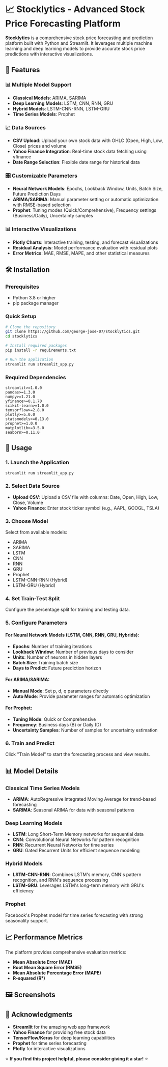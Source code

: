 # 📈 Stocklytics - Advanced Stock Price Forecasting Platform

**Stocklytics** is a comprehensive stock price forecasting and prediction platform built with Python and Streamlit. It leverages multiple machine learning and deep learning models to provide accurate stock price predictions with interactive visualizations.

## 🚀 Features

### 📊 Multiple Model Support
- **Classical Models**: ARIMA, SARIMA
- **Deep Learning Models**: LSTM, CNN, RNN, GRU
- **Hybrid Models**: LSTM-CNN-RNN, LSTM-GRU
- **Time Series Models**: Prophet

### 📈 Data Sources
- **CSV Upload**: Upload your own stock data with OHLC (Open, High, Low, Close) prices and volume
- **Yahoo Finance Integration**: Real-time stock data fetching using yfinance
- **Date Range Selection**: Flexible date range for historical data

### 🎛️ Customizable Parameters
- **Neural Network Models**: Epochs, Lookback Window, Units, Batch Size, Future Prediction Days
- **ARIMA/SARIMA**: Manual parameter setting or automatic optimization with RMSE-based selection
- **Prophet**: Tuning modes (Quick/Comprehensive), Frequency settings (Business/Daily), Uncertainty samples

### 📊 Interactive Visualizations
- **Plotly Charts**: Interactive training, testing, and forecast visualizations
- **Residual Analysis**: Model performance evaluation with residual plots
- **Error Metrics**: MAE, RMSE, MAPE, and other statistical measures

## 🛠️ Installation

### Prerequisites
- Python 3.8 or higher
- pip package manager

### Quick Setup
```bash
# Clone the repository
git clone https://github.com/george-jose-07/stocklytics.git
cd stocklytics

# Install required packages
pip install -r requirements.txt

# Run the application
streamlit run streamlit_app.py
```

### Required Dependencies
```
streamlit>=1.0.0
pandas>=1.3.0
numpy>=1.21.0
yfinance>=0.1.70
scikit-learn>=1.0.0
tensorflow>=2.8.0
plotly>=5.0.0
statsmodels>=0.13.0
prophet>=1.0.0
matplotlib>=3.5.0
seaborn>=0.11.0
```

## 📱 Usage

### 1. Launch the Application
```bash
streamlit run streamlit_app.py
```

### 2. Select Data Source
- **Upload CSV**: Upload a CSV file with columns: Date, Open, High, Low, Close, Volume
- **Yahoo Finance**: Enter stock ticker symbol (e.g., AAPL, GOOGL, TSLA)

### 3. Choose Model
Select from available models:
- ARIMA
- SARIMA
- LSTM
- CNN
- RNN
- GRU
- Prophet
- LSTM-CNN-RNN (Hybrid)
- LSTM-GRU (Hybrid)

### 4. Set Train-Test Split
Configure the percentage split for training and testing data.

### 5. Configure Parameters

#### For Neural Network Models (LSTM, CNN, RNN, GRU, Hybrids):
- **Epochs**: Number of training iterations
- **Lookback Window**: Number of previous days to consider
- **Units**: Number of neurons in hidden layers
- **Batch Size**: Training batch size
- **Days to Predict**: Future prediction horizon

#### For ARIMA/SARIMA:
- **Manual Mode**: Set p, d, q parameters directly
- **Auto Mode**: Provide parameter ranges for automatic optimization

#### For Prophet:
- **Tuning Mode**: Quick or Comprehensive
- **Frequency**: Business days (B) or Daily (D)
- **Uncertainty Samples**: Number of samples for uncertainty estimation

### 6. Train and Predict
Click "Train Model" to start the forecasting process and view results.

## 📊 Model Details

### Classical Time Series Models
- **ARIMA**: AutoRegressive Integrated Moving Average for trend-based forecasting
- **SARIMA**: Seasonal ARIMA for data with seasonal patterns

### Deep Learning Models
- **LSTM**: Long Short-Term Memory networks for sequential data
- **CNN**: Convolutional Neural Networks for pattern recognition
- **RNN**: Recurrent Neural Networks for time series
- **GRU**: Gated Recurrent Units for efficient sequence modeling

### Hybrid Models
- **LSTM-CNN-RNN**: Combines LSTM's memory, CNN's pattern recognition, and RNN's sequence processing
- **LSTM-GRU**: Leverages LSTM's long-term memory with GRU's efficiency

### Prophet
Facebook's Prophet model for time series forecasting with strong seasonality support.

## 📈 Performance Metrics

The platform provides comprehensive evaluation metrics:

- **Mean Absolute Error (MAE)**
- **Root Mean Square Error (RMSE)**
- **Mean Absolute Percentage Error (MAPE)**
- **R-squared (R²)**

## 🖼️ Screenshots

## 🙏 Acknowledgments

- **Streamlit** for the amazing web app framework
- **Yahoo Finance** for providing free stock data
- **TensorFlow/Keras** for deep learning capabilities
- **Prophet** for time series forecasting
- **Plotly** for interactive visualizations

⭐ **If you find this project helpful, please consider giving it a star!** ⭐